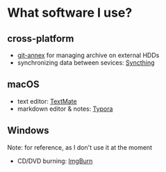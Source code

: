 # What software I use?

## cross-platform

 - [git-annex](https://git-annex.branchable.com/) for managing archive on external HDDs
 - synchronizing data between sevices: [Syncthing](https://syncthing.net/)
 
## macOS
 
 - text editor: [TextMate](https://macromates.com/)
 - markdown editor & notes: [Typora](https://typora.io/)
 
## Windows 
Note: for reference, as I don't use it at the moment

 - CD/DVD burning: [ImgBurn](http://imgburn.com/)
